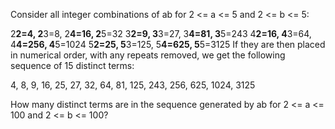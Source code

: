 Consider all integer combinations of ab for 2 <= a <= 5 and 2 <= b <= 5:

2**2=4, 2**3=8, 2**4=16, 2**5=32
3**2=9, 3**3=27, 3**4=81, 3**5=243
4**2=16, 4**3=64, 4**4=256, 4**5=1024
5**2=25, 5**3=125, 5**4=625, 5**5=3125
If they are then placed in numerical order, with any repeats removed, we get the following sequence of 15 distinct terms:

4, 8, 9, 16, 25, 27, 32, 64, 81, 125, 243, 256, 625, 1024, 3125

How many distinct terms are in the sequence generated by ab for 2 <= a <= 100 and 2 <= b <= 100?